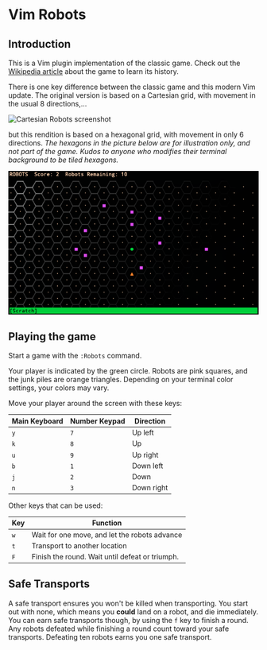 # Vim Robots

## Introduction
This is a Vim plugin implementation of the classic game. Check out the [Wikipedia article](https://en.wikipedia.org/wiki/Chase_(video_game)) about the game to learn its history.

There is one key difference between the classic game and this modern Vim update. The original version is based on a Cartesian grid, with movement in the usual 8 directions,...

![Cartesian Robots screenshot](https://upload.wikimedia.org/wikipedia/commons/b/bf/Robots_text_screenshot.png)

but this rendition is based on a hexagonal grid, with movement in only 6 directions. *The hexagons in the picture below are for illustration only, and not part of the game. Kudos to anyone who modifies their terminal background to be tiled hexagons.*

![Hex Robots screenshot](https://github.com/PhilRunninger/vim-robots/raw/master/HexRobots.png)

## Playing the game

Start a game with the `:Robots` command.

Your player is indicated by the green circle. Robots are pink squares, and the junk piles are orange triangles. Depending on your terminal color settings, your colors may vary.

Move your player around the screen with these keys:

Main Keyboard | Number Keypad | Direction
---|---|---
`y` | `7` | Up left
`k` | `8` | Up
`u` | `9` | Up right
`b` | `1` | Down left
`j` | `2` | Down
`n` | `3` | Down right

Other keys that can be used:

Key | Function
---|---
`w` | Wait for one move, and let the robots advance
`t` | Transport to another location
`F` | Finish the round. Wait until defeat or triumph.

## Safe Transports
A safe transport ensures you won't be killed when transporting. You start out with none, which means you **could** land on a robot, and die immediately. You can earn safe transports though, by using the `f` key to finish a round. Any robots defeated while finishing a round count toward your safe transports. Defeating ten robots earns you one safe transport.
